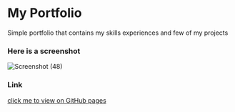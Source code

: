 # My Portfolio 
Simple portfolio that contains my skills experiences and few of my projects

### Here is a screenshot
![Screenshot (48)](https://user-images.githubusercontent.com/57163971/83046236-a3846200-a03e-11ea-8ff3-5772cea2320c.png)

### Link

<a href='https://esiebomaj.github.io/'>click me to view on GitHub pages</a>
